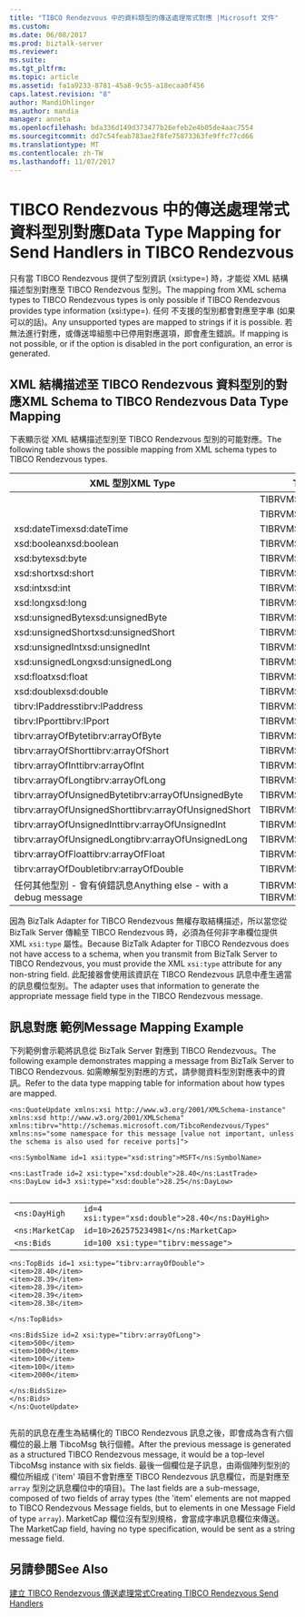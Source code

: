 ```yaml
---
title: "TIBCO Rendezvous 中的資料類型的傳送處理常式對應 |Microsoft 文件"
ms.custom: 
ms.date: 06/08/2017
ms.prod: biztalk-server
ms.reviewer: 
ms.suite: 
ms.tgt_pltfrm: 
ms.topic: article
ms.assetid: fa1a9233-8781-45a8-9c55-a18ecaa0f456
caps.latest.revision: "8"
author: MandiOhlinger
ms.author: mandia
manager: anneta
ms.openlocfilehash: bda336d149d373477b26efeb2e4b05de4aac7554
ms.sourcegitcommit: dd7c54feab783ae2f8fe75873363fe9ffc77cd66
ms.translationtype: MT
ms.contentlocale: zh-TW
ms.lasthandoff: 11/07/2017
---
```

# <a name="data-type-mapping-for-send-handlers-in-tibco-rendezvous"></a><span data-ttu-id="2f06d-102">TIBCO Rendezvous 中的傳送處理常式資料型別對應</span><span class="sxs-lookup"><span data-stu-id="2f06d-102">Data Type Mapping for Send Handlers in TIBCO Rendezvous</span></span>
<span data-ttu-id="2f06d-103">只有當 TIBCO Rendezvous 提供了型別資訊 (xsi:type=) 時，才能從 XML 結構描述型別對應至 TIBCO Rendezvous 型別。</span><span class="sxs-lookup"><span data-stu-id="2f06d-103">The mapping from XML schema types to TIBCO Rendezvous types is only possible if TIBCO Rendezvous provides type information (xsi:type=).</span></span> <span data-ttu-id="2f06d-104">任何 不支援的型別都會對應至字串 (如果可以的話)。</span><span class="sxs-lookup"><span data-stu-id="2f06d-104">Any unsupported types are mapped to strings if it is possible.</span></span> <span data-ttu-id="2f06d-105">若無法進行對應，或傳送埠組態中已停用對應選項，即會產生錯誤。</span><span class="sxs-lookup"><span data-stu-id="2f06d-105">If mapping is not possible, or if the option is disabled in the port configuration, an error is generated.</span></span>  
  
## <a name="xml-schema-to-tibco-rendezvous-data-type-mapping"></a><span data-ttu-id="2f06d-106">XML 結構描述至 TIBCO Rendezvous 資料型別的對應</span><span class="sxs-lookup"><span data-stu-id="2f06d-106">XML Schema to TIBCO Rendezvous Data Type Mapping</span></span>  
 <span data-ttu-id="2f06d-107">下表顯示從 XML 結構描述型別至 TIBCO Rendezvous 型別的可能對應。</span><span class="sxs-lookup"><span data-stu-id="2f06d-107">The following table shows the possible mapping from XML schema types to TIBCO Rendezvous types.</span></span>  
  
|<span data-ttu-id="2f06d-108">XML 型別</span><span class="sxs-lookup"><span data-stu-id="2f06d-108">XML Type</span></span>|<span data-ttu-id="2f06d-109">TIBCO RV 型別</span><span class="sxs-lookup"><span data-stu-id="2f06d-109">TIBCO RV Type</span></span>|  
|--------------|-------------------|  
||<span data-ttu-id="2f06d-110">TIBRVMSG_MSG</span><span class="sxs-lookup"><span data-stu-id="2f06d-110">TIBRVMSG_MSG</span></span>|  
||<span data-ttu-id="2f06d-111">TIBRVMSG_XML</span><span class="sxs-lookup"><span data-stu-id="2f06d-111">TIBRVMSG_XML</span></span>|  
|<span data-ttu-id="2f06d-112">xsd:dateTime</span><span class="sxs-lookup"><span data-stu-id="2f06d-112">xsd:dateTime</span></span>|<span data-ttu-id="2f06d-113">TIBRVMSG_DATETIME</span><span class="sxs-lookup"><span data-stu-id="2f06d-113">TIBRVMSG_DATETIME</span></span>|  
|<span data-ttu-id="2f06d-114">xsd:boolean</span><span class="sxs-lookup"><span data-stu-id="2f06d-114">xsd:boolean</span></span>|<span data-ttu-id="2f06d-115">TIBRVMSG_BOOL</span><span class="sxs-lookup"><span data-stu-id="2f06d-115">TIBRVMSG_BOOL</span></span>|  
|<span data-ttu-id="2f06d-116">xsd:byte</span><span class="sxs-lookup"><span data-stu-id="2f06d-116">xsd:byte</span></span>|<span data-ttu-id="2f06d-117">TIBRVMSG_I8</span><span class="sxs-lookup"><span data-stu-id="2f06d-117">TIBRVMSG_I8</span></span>|  
|<span data-ttu-id="2f06d-118">xsd:short</span><span class="sxs-lookup"><span data-stu-id="2f06d-118">xsd:short</span></span>|<span data-ttu-id="2f06d-119">TIBRVMSG_I16</span><span class="sxs-lookup"><span data-stu-id="2f06d-119">TIBRVMSG_I16</span></span>|  
|<span data-ttu-id="2f06d-120">xsd:int</span><span class="sxs-lookup"><span data-stu-id="2f06d-120">xsd:int</span></span>|<span data-ttu-id="2f06d-121">TIBRVMSG_I32</span><span class="sxs-lookup"><span data-stu-id="2f06d-121">TIBRVMSG_I32</span></span>|  
|<span data-ttu-id="2f06d-122">xsd:long</span><span class="sxs-lookup"><span data-stu-id="2f06d-122">xsd:long</span></span>|<span data-ttu-id="2f06d-123">TIBRVMSG_I64</span><span class="sxs-lookup"><span data-stu-id="2f06d-123">TIBRVMSG_I64</span></span>|  
|<span data-ttu-id="2f06d-124">xsd:unsignedByte</span><span class="sxs-lookup"><span data-stu-id="2f06d-124">xsd:unsignedByte</span></span>|<span data-ttu-id="2f06d-125">TIBRVMSG_U8</span><span class="sxs-lookup"><span data-stu-id="2f06d-125">TIBRVMSG_U8</span></span>|  
|<span data-ttu-id="2f06d-126">xsd:unsignedShort</span><span class="sxs-lookup"><span data-stu-id="2f06d-126">xsd:unsignedShort</span></span>|<span data-ttu-id="2f06d-127">TIBRVMSG_U16</span><span class="sxs-lookup"><span data-stu-id="2f06d-127">TIBRVMSG_U16</span></span>|  
|<span data-ttu-id="2f06d-128">xsd:unsignedInt</span><span class="sxs-lookup"><span data-stu-id="2f06d-128">xsd:unsignedInt</span></span>|<span data-ttu-id="2f06d-129">TIBRVMSG_U32</span><span class="sxs-lookup"><span data-stu-id="2f06d-129">TIBRVMSG_U32</span></span>|  
|<span data-ttu-id="2f06d-130">xsd:unsignedLong</span><span class="sxs-lookup"><span data-stu-id="2f06d-130">xsd:unsignedLong</span></span>|<span data-ttu-id="2f06d-131">TIBRVMSG_U64</span><span class="sxs-lookup"><span data-stu-id="2f06d-131">TIBRVMSG_U64</span></span>|  
|<span data-ttu-id="2f06d-132">xsd:float</span><span class="sxs-lookup"><span data-stu-id="2f06d-132">xsd:float</span></span>|<span data-ttu-id="2f06d-133">TIBRVMSG_F32</span><span class="sxs-lookup"><span data-stu-id="2f06d-133">TIBRVMSG_F32</span></span>|  
|<span data-ttu-id="2f06d-134">xsd:double</span><span class="sxs-lookup"><span data-stu-id="2f06d-134">xsd:double</span></span>|<span data-ttu-id="2f06d-135">TIBRVMSG_F64</span><span class="sxs-lookup"><span data-stu-id="2f06d-135">TIBRVMSG_F64</span></span>|  
|<span data-ttu-id="2f06d-136">tibrv:IPaddress</span><span class="sxs-lookup"><span data-stu-id="2f06d-136">tibrv:IPaddress</span></span>|<span data-ttu-id="2f06d-137">TIBRVMSG_IPADDR32</span><span class="sxs-lookup"><span data-stu-id="2f06d-137">TIBRVMSG_IPADDR32</span></span>|  
|<span data-ttu-id="2f06d-138">tibrv:IPport</span><span class="sxs-lookup"><span data-stu-id="2f06d-138">tibrv:IPport</span></span>|<span data-ttu-id="2f06d-139">TIBRVMSG_IPPORT16</span><span class="sxs-lookup"><span data-stu-id="2f06d-139">TIBRVMSG_IPPORT16</span></span>|  
|<span data-ttu-id="2f06d-140">tibrv:arrayOfByte</span><span class="sxs-lookup"><span data-stu-id="2f06d-140">tibrv:arrayOfByte</span></span>|<span data-ttu-id="2f06d-141">TIBRVMSG_I8ARRAY</span><span class="sxs-lookup"><span data-stu-id="2f06d-141">TIBRVMSG_I8ARRAY</span></span>|  
|<span data-ttu-id="2f06d-142">tibrv:arrayOfShort</span><span class="sxs-lookup"><span data-stu-id="2f06d-142">tibrv:arrayOfShort</span></span>|<span data-ttu-id="2f06d-143">TIBRVMSG_I16ARRAY</span><span class="sxs-lookup"><span data-stu-id="2f06d-143">TIBRVMSG_I16ARRAY</span></span>|  
|<span data-ttu-id="2f06d-144">tibrv:arrayOfInt</span><span class="sxs-lookup"><span data-stu-id="2f06d-144">tibrv:arrayOfInt</span></span>|<span data-ttu-id="2f06d-145">TIBRVMSG_I32ARRAY</span><span class="sxs-lookup"><span data-stu-id="2f06d-145">TIBRVMSG_I32ARRAY</span></span>|  
|<span data-ttu-id="2f06d-146">tibrv:arrayOfLong</span><span class="sxs-lookup"><span data-stu-id="2f06d-146">tibrv:arrayOfLong</span></span>|<span data-ttu-id="2f06d-147">TIBRVMSG_I64ARRAY</span><span class="sxs-lookup"><span data-stu-id="2f06d-147">TIBRVMSG_I64ARRAY</span></span>|  
|<span data-ttu-id="2f06d-148">tibrv:arrayOfUnsignedByte</span><span class="sxs-lookup"><span data-stu-id="2f06d-148">tibrv:arrayOfUnsignedByte</span></span>|<span data-ttu-id="2f06d-149">TIBRVMSG_U8ARRAY</span><span class="sxs-lookup"><span data-stu-id="2f06d-149">TIBRVMSG_U8ARRAY</span></span>|  
|<span data-ttu-id="2f06d-150">tibrv:arrayOfUnsignedShort</span><span class="sxs-lookup"><span data-stu-id="2f06d-150">tibrv:arrayOfUnsignedShort</span></span>|<span data-ttu-id="2f06d-151">TIBRVMSG_U16ARRAY</span><span class="sxs-lookup"><span data-stu-id="2f06d-151">TIBRVMSG_U16ARRAY</span></span>|  
|<span data-ttu-id="2f06d-152">tibrv:arrayOfUnsignedInt</span><span class="sxs-lookup"><span data-stu-id="2f06d-152">tibrv:arrayOfUnsignedInt</span></span>|<span data-ttu-id="2f06d-153">TIBRVMSG_U32ARRAY</span><span class="sxs-lookup"><span data-stu-id="2f06d-153">TIBRVMSG_U32ARRAY</span></span>|  
|<span data-ttu-id="2f06d-154">tibrv:arrayOfUnsignedLong</span><span class="sxs-lookup"><span data-stu-id="2f06d-154">tibrv:arrayOfUnsignedLong</span></span>|<span data-ttu-id="2f06d-155">TIBRVMSG_U64ARRAY</span><span class="sxs-lookup"><span data-stu-id="2f06d-155">TIBRVMSG_U64ARRAY</span></span>|  
|<span data-ttu-id="2f06d-156">tibrv:arrayOfFloat</span><span class="sxs-lookup"><span data-stu-id="2f06d-156">tibrv:arrayOfFloat</span></span>|<span data-ttu-id="2f06d-157">TIBRVMSG_F32ARRAY</span><span class="sxs-lookup"><span data-stu-id="2f06d-157">TIBRVMSG_F32ARRAY</span></span>|  
|<span data-ttu-id="2f06d-158">tibrv:arrayOfDouble</span><span class="sxs-lookup"><span data-stu-id="2f06d-158">tibrv:arrayOfDouble</span></span>|<span data-ttu-id="2f06d-159">TIBRVMSG_F64ARRAY</span><span class="sxs-lookup"><span data-stu-id="2f06d-159">TIBRVMSG_F64ARRAY</span></span>|  
|<span data-ttu-id="2f06d-160">任何其他型別 - 會有偵錯訊息</span><span class="sxs-lookup"><span data-stu-id="2f06d-160">Anything else - with a debug message</span></span>|<span data-ttu-id="2f06d-161">TIBRVMSG_STRING 記錄檔。</span><span class="sxs-lookup"><span data-stu-id="2f06d-161">TIBRVMSG_STRING the log.</span></span>|  
  
 <span data-ttu-id="2f06d-162">因為 BizTalk Adapter for TIBCO Rendezvous 無權存取結構描述，所以當您從 BizTalk Server 傳輸至 TIBCO Rendezvous 時，必須為任何非字串欄位提供 XML `xsi:type` 屬性。</span><span class="sxs-lookup"><span data-stu-id="2f06d-162">Because BizTalk Adapter for TIBCO Rendezvous does not have access to a schema, when you transmit from BizTalk Server to TIBCO Rendezvous, you must provide the XML `xsi:type` attribute for any non-string field.</span></span> <span data-ttu-id="2f06d-163">此配接器會使用該資訊在 TIBCO Rendezvous 訊息中產生適當的訊息欄位型別。</span><span class="sxs-lookup"><span data-stu-id="2f06d-163">The adapter uses that information to generate the appropriate message field type in the TIBCO Rendezvous message.</span></span>  
  
## <a name="message-mapping-example"></a><span data-ttu-id="2f06d-164">訊息對應 範例</span><span class="sxs-lookup"><span data-stu-id="2f06d-164">Message Mapping Example</span></span>  
 <span data-ttu-id="2f06d-165">下列範例會示範將訊息從 BizTalk Server 對應到 TIBCO Rendezvous。</span><span class="sxs-lookup"><span data-stu-id="2f06d-165">The following example demonstrates mapping a message from BizTalk Server to TIBCO Rendezvous.</span></span> <span data-ttu-id="2f06d-166">如需瞭解型別對應的方式，請參閱資料型別對應表中的資訊。</span><span class="sxs-lookup"><span data-stu-id="2f06d-166">Refer to the data type mapping table for information about how types are mapped.</span></span>  
  
```  
<ns:QuoteUpdate xmlns:xsi http://www.w3.org/2001/XMLSchema-instance"  
xmlns:xsd http://www.w3.org/2001/XMLSchema"  
xmlns:tibrv="http://schemas.microsoft.com/TibcoRendezvous/Types"  
xmlns:ns="some namespace for this message [value not important, unless the schema is also used for receive ports]">  
  
<ns:SymbolName id=1 xsi:type="xsd:string">MSFT</ns:SymbolName>  
  
<ns:LastTrade id=2 xsi:type="xsd:double">28.40</ns:LastTrade>   
<ns:DayLow id=3 xsi:type="xsd:double">28.25</ns:DayLow>  
  
```  
  
|||  
|-|-|  
|`<ns:DayHigh`|`id=4 xsi:type="xsd:double">28.40</ns:DayHigh>`|  
|`<ns:MarketCap`|`id=10>262575234981</ns:MarketCap>`|  
|`<ns:Bids`|`id=100 xsi:type="tibrv:message">`|  
  
```  
<ns:TopBids id=1 xsi:type="tibrv:arrayOfDouble">  
<item>28.40</item>  
<item>28.39</item>  
<item>28.39</item>  
<item>28.39</item>  
<item>28.38</item>  
  
</ns:TopBids>  
  
<ns:BidsSize id=2 xsi:type="tibrv:arrayOfLong">  
<item>500</item>  
<item>1000</item>  
<item>100</item>  
<item>100</item>  
<item>2000</item>  
  
</ns:BidsSize>  
</ns:Bids>  
</ns:QuoteUpdate>  
  
```  
  
 <span data-ttu-id="2f06d-167">先前的訊息在產生為結構化的 TIBCO Rendezvous 訊息之後，即會成為含有六個欄位的最上層 TibcoMsg 執行個體。</span><span class="sxs-lookup"><span data-stu-id="2f06d-167">After the previous message is generated as a structured TIBCO Rendezvous message, it would be a top-level TibcoMsg instance with six fields.</span></span> <span data-ttu-id="2f06d-168">最後一個欄位是子訊息，由兩個陣列型別的欄位所組成 ('item' 項目不會對應至 TIBCO Rendezvous 訊息欄位，而是對應至 `array` 型別之訊息欄位中的項目)。</span><span class="sxs-lookup"><span data-stu-id="2f06d-168">The last fields are a sub-message, composed of two fields of array types (the 'item' elements are not mapped to TIBCO Rendezvous Message fields, but to elements in one Message Field of type `array`).</span></span> <span data-ttu-id="2f06d-169">MarketCap 欄位沒有型別規格，會當成字串訊息欄位來傳送。</span><span class="sxs-lookup"><span data-stu-id="2f06d-169">The MarketCap field, having no type specification, would be sent as a string message field.</span></span>  
  
## <a name="see-also"></a><span data-ttu-id="2f06d-170">另請參閱</span><span class="sxs-lookup"><span data-stu-id="2f06d-170">See Also</span></span>  
 [<span data-ttu-id="2f06d-171">建立 TIBCO Rendezvous 傳送處理常式</span><span class="sxs-lookup"><span data-stu-id="2f06d-171">Creating TIBCO Rendezvous Send Handlers</span></span>](../core/creating-tibco-rendezvous-send-handlers.md)